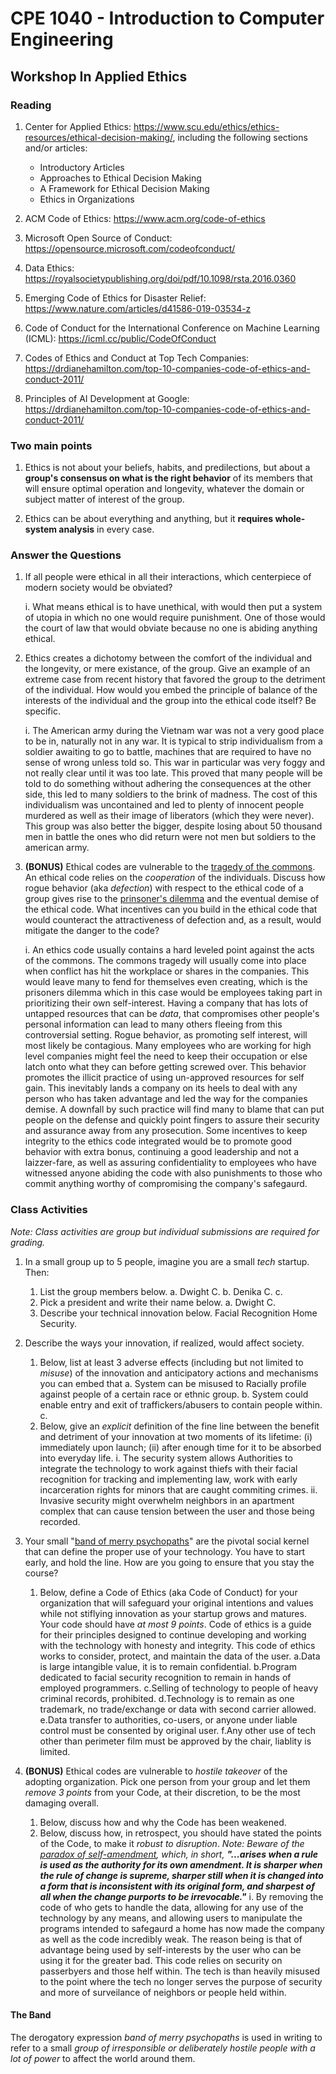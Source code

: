 # CPE 1040 - Introduction to Computer Engineering

## Workshop In Applied Ethics

### Reading

1. Center for Applied Ethics: https://www.scu.edu/ethics/ethics-resources/ethical-decision-making/, including the following sections and/or articles: 	
   - Introductory Articles
   - Approaches to Ethical Decision Making
   - A Framework for Ethical Decision Making
   - Ethics in Organizations 	
	 
2. ACM Code of Ethics: https://www.acm.org/code-of-ethics 	

3. Microsoft Open Source of Conduct: https://opensource.microsoft.com/codeofconduct/ 	

4. Data Ethics: https://royalsocietypublishing.org/doi/pdf/10.1098/rsta.2016.0360 	

5. Emerging Code of Ethics for Disaster Relief: https://www.nature.com/articles/d41586-019-03534-z 	

6. Code of Conduct for the International Conference on Machine Learning (ICML): https://icml.cc/public/CodeOfConduct 	

7. Codes of Ethics and Conduct at Top Tech Companies: https://drdianehamilton.com/top-10-companies-code-of-ethics-and-conduct-2011/ 	

8. Principles of AI Development at Google: https://drdianehamilton.com/top-10-companies-code-of-ethics-and-conduct-2011/


### Two main points

1. Ethics is not about your beliefs, habits, and predilections, but about a **group's consensus on what is the right behavior** of its members that will ensure optimal operation and longevity, whatever the domain or subject matter of interest of the group. 	

2. Ethics can be about everything and anything, but it **requires whole-system analysis** in every case.


### Answer the Questions

1. If all people were ethical in all their interactions, which centerpiece of modern society would be obviated?

   i. What means ethical is to have unethical, with would then put a system of utopia in which no one would require punishment. One of those would the court of law that would obviate because no one is abiding anything ethical. 

2. Ethics creates a dichotomy between the comfort of the individual and the longevity, or mere existance, of the group. Give an example of an extreme case from recent history that favored the group to the detriment of the individual. How would you embed the principle of balance of the interests of the individual and the group into the ethical code itself? Be specific.

   i. The American army during the Vietnam war was not a very good place to be in, naturally not in any war. It is typical to strip individualism from a soldier awaiting to go to battle, machines that are required to have no sense of wrong unless told so. This war in particular was very foggy and not really clear until it was too late. This proved that many people will be told to do something without adhering the consequences at the other side, this led to many soldiers to the brink of madness. The cost of this individualism was uncontained and led to plenty of innocent people murdered as well as their image of liberators (which they were never). This group was also better the bigger, despite losing about 50 thousand men in battle the ones who did return were not men but soldiers to the american army. 

3. **(BONUS)** Ethical codes are vulnerable to the [tragedy of the commons](https://en.wikipedia.org/wiki/Tragedy_of_the_commons). An ethical code relies on the _cooperation_ of the individuals. Discuss how rogue behavior (aka _defection_) with respect to the ethical code of a group gives rise to the [prinsoner's dilemma](https://en.wikipedia.org/wiki/Prisoner's_dilemma) and the eventual demise of the ethical code. What incentives can you build in the ethical code that would counteract the attractiveness of defection and, as a result, would mitigate the danger to the code?

   i. An ethics code usually contains a hard leveled point against the acts of the commons. The commons tragedy will usually come into place when conflict has hit the workplace or shares in the companies. This would leave many to fend for themselves even creating, which is the prisoners dilemma which in this case would be employees taking part in prioritizing their own self-interest. Having a company that has lots of untapped resources that can be _data_, that compromises other people's personal information can lead to many others fleeing from this controversial setting. Rogue behavior, as promoting self interest, will most likely be contagious. Many employees who are working for high level companies might feel the need to keep their occupation or else latch onto what they can before getting screwed over. This behavior promotes the illicit practice of using un-approved resources for self gain. This inevitably lands a company on its heels to deal with any person who has taken advantage and led the way for the companies demise. A downfall by such practice will find many to blame that can put people on the defense and quickly point fingers to assure their security and assurance away from any prosecution. Some incentives to keep integrity to the ethics code integrated would be to promote good behavior with extra bonus, continuing a good leadership and not a laizzer-fare, as well as assuring confidentiality to employees who have witnessed anyone abiding the code with also punishments to those who commit anything worthy of compromising the company's safegaurd. 


### Class Activities
_Note: Class activities are group but individual submissions are required for grading._
 
1. In a small group up to 5 people, imagine you are a small _tech_ startup. Then:
   1. List the group members below.
      a. Dwight C. 
      b. Denika C.
      c. 
   2. Pick a president and write their name below.
      a. Dwight C. 
   3. Describe your technical innovation below.
   Facial Recognition Home Security.
   
2. Describe the ways your innovation, if realized, would affect society. 
   1. Below, list at least 3 adverse effects (including but not limited to _misuse_) of the innovation and anticipatory actions and mechanisms you can embed that
      a. System can be misused to Racially profile against people of a certain race or ethnic group.
      b. System could enable entry and exit of traffickers/abusers to contain people within. 
      c. 
   2. Below, give an _explicit_ definition of the fine line between the benefit and detriment of your innovation at two moments of its lifetime: (i) immediately upon launch; (ii) after enough time for it to be absorbed into everyday life.
      i. The security system allows Authorities to integrate the technology to work against thiefs with their facial recognition for tracking and implementing law, work with early incarceration rights for minors that are caught commiting crimes. 
      ii. Invasive security might overwhelm neighbors in an apartment complex that can cause tension between the user and those being recorded. 
   
3. Your small "[band of merry psychopaths](#the-band)" are the pivotal social kernel that can define the proper use of your technology. You have to start early, and hold the line. How are you going to ensure that you stay the course? 
   1. Below, define a Code of Ethics (aka Code of Conduct) for your organization that will safeguard your original intentions and values while not stiflying innovation as your startup grows and matures. Your code should have _at most 9 points_.
      Code of ethics is a guide for their principles designed to continue developing and working with the technology with honesty and integrity. This code of ethics works to consider, protect, and maintain the data of the user. 
        a.Data is large intangible value, it is to remain confidential.
        b.Program dedicated to facial security recognition to remain in hands of employed programmers. 
        c.Selling of technology to people of heavy criminal records, prohibited.
        d.Technology is to remain as one trademark, no trade/exchange or data with second carrier allowed.
        e.Data transfer to authorities, co-users, or anyone under liable control must be consented by original user. 
        f.Any other use of tech other than perimeter film must be approved by the chair, liablity is limited.  

4. **(BONUS)** Ethical codes are vulnerable to _hostile takeover_ of the adopting organization. Pick one person from your group and let them _remove 3 points_ from your Code, at their discretion, to be the most damaging overall. 
   1. Below, discuss how and why the Code has been weakened.
   2. Below, discuss how, in retrospect, you should have stated the points of the Code, to make it _robust to disruption_. _Note: Beware of the [paradox of self-amendment](https://legacy.earlham.edu/~peters/writing/psaessay.htm), which, in short, **"...arises when a rule is used as the authority for its own amendment. It is sharper when the rule of change is supreme, sharper still when it is changed into a form that is inconsistent with its original form, and sharpest of all when the change purports to be irrevocable."**_
   i. By removing the code of who gets to handle the data, allowing for any use of the technology by any means, and allowing users to manipulate the programs intended to safegaurd a home has now made the company as well as the code incredibly weak. The reason being is that of advantage being used by self-interests by the user who can be using it for the greater bad. This code relies on security on passerbyers and those helf within. The tech is than heavily misused to the point where the tech no longer serves the purpose of security and more of surveilance of neighbors or people held within. 


#### The Band
The derogatory expression _band of merry psychopaths_ is used in writing to refer to a small _group of irresponsible or deliberately hostile people with a lot of power_ to affect the world around them.
